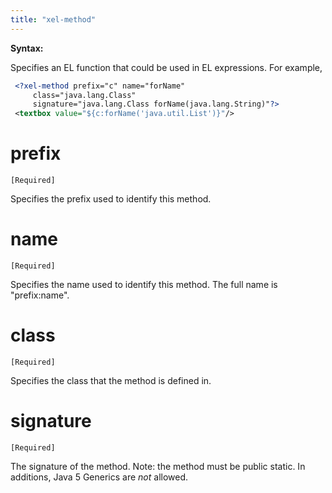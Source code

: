 ```yaml
---
title: "xel-method"
---
```




**Syntax:**

<?xel-method prefix="..." name="..." class="..." signature="..."?>

Specifies an EL function that could be used in EL expressions. For
example,

```xml
 <?xel-method prefix="c" name="forName"
     class="java.lang.Class"
     signature="java.lang.Class forName(java.lang.String)"?>
 <textbox value="${c:forName('java.util.List')}"/>
```

# prefix

`[Required]`

Specifies the prefix used to identify this method.

# name

`[Required]`

Specifies the name used to identify this method. The full name is
"prefix:name".

# class

`[Required]`

Specifies the class that the method is defined in.

# signature

`[Required]`

The signature of the method. Note: the method must be public static. In
additions, Java 5 Generics are *not* allowed.


